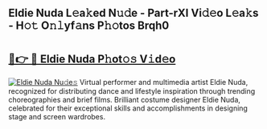 ## Eldie Nuda L𝚎a𝚔ed N𝚞𝚍e - Part-rXI Vi𝚍𝚎o L𝚎a𝚔s - H𝚘𝚝 O𝚗𝚕yf𝚊ns P𝚑𝚘tos Brqh0

# <h2><a href="http://kfey3c.oniu.top/?m=Eldie+Nuda">🔗👉 🔴 Eldie Nuda P𝚑ot𝚘𝚜 V𝚒d𝚎o</a></h2>

[![Eldie Nuda Nu𝚍e𝚜](https://i.imgur.com/0qMVB7G.gif)](http://kfey3c.oniu.top/?m=Eldie+Nuda)
Virtual performer and multimedia artist Eldie Nuda, recognized for distributing dance and lifestyle inspiration through trending choreographies and brief films. Brilliant costume designer Eldie Nuda, celebrated for their exceptional skills and accomplishments in designing stage and screen wardrobes.  
